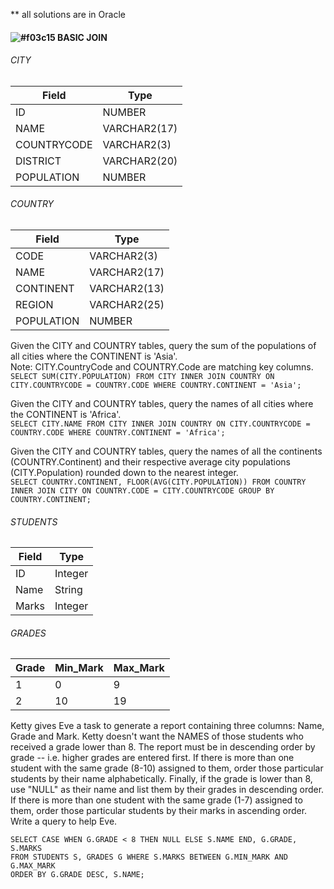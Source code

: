 ** all solutions are in Oracle
#### ![#f03c15](https://via.placeholder.com/15/f03c15/000000?text=+) BASIC JOIN
  
###### CITY 
| Field       | Type |
|--------------|------------|
ID          | NUMBER
NAME        | VARCHAR2(17)
COUNTRYCODE | VARCHAR2(3)
DISTRICT    | VARCHAR2(20)
POPULATION  | NUMBER
  
###### COUNTRY 
| Field       | Type |
|--------------|------------|
CODE        | VARCHAR2(3)
NAME        | VARCHAR2(17)
CONTINENT | VARCHAR2(13)
REGION    | VARCHAR2(25)
POPULATION  | NUMBER
  
Given the CITY and COUNTRY tables, query the sum of the populations of all cities where the CONTINENT is 'Asia'.  
Note: CITY.CountryCode and COUNTRY.Code are matching key columns.  
```SELECT SUM(CITY.POPULATION) FROM CITY INNER JOIN COUNTRY ON CITY.COUNTRYCODE = COUNTRY.CODE WHERE COUNTRY.CONTINENT = 'Asia';```  
  
Given the CITY and COUNTRY tables, query the names of all cities where the CONTINENT is 'Africa'.  
```SELECT CITY.NAME FROM CITY INNER JOIN COUNTRY ON CITY.COUNTRYCODE = COUNTRY.CODE WHERE COUNTRY.CONTINENT = 'Africa';```
  
Given the CITY and COUNTRY tables, query the names of all the continents (COUNTRY.Continent) and their respective average city populations (CITY.Population) rounded down to the nearest integer.  
```SELECT COUNTRY.CONTINENT, FLOOR(AVG(CITY.POPULATION)) FROM COUNTRY INNER JOIN CITY ON COUNTRY.CODE = CITY.COUNTRYCODE GROUP BY COUNTRY.CONTINENT;```
     
###### STUDENTS 
| Field       | Type |
|--------------|------------|
ID        | Integer
Name        | String
Marks | Integer
  
###### GRADES 
| Grade  | Min_Mark | Max_Mark |
|--------|----------|----------|
1 | 0  |  9
2 | 10 | 19
  
Ketty gives Eve a task to generate a report containing three columns: Name, Grade and Mark. Ketty doesn't want the NAMES of those students who received a grade lower than 8. The report must be in descending order by grade -- i.e. higher grades are entered first. If there is more than one student with the same grade (8-10) assigned to them, order those particular students by their name alphabetically. Finally, if the grade is lower than 8, use "NULL" as their name and list them by their grades in descending order. If there is more than one student with the same grade (1-7) assigned to them, order those particular students by their marks in ascending order. Write a query to help Eve.  
```
SELECT CASE WHEN G.GRADE < 8 THEN NULL ELSE S.NAME END, G.GRADE, S.MARKS 
FROM STUDENTS S, GRADES G WHERE S.MARKS BETWEEN G.MIN_MARK AND G.MAX_MARK 
ORDER BY G.GRADE DESC, S.NAME;
```
  

